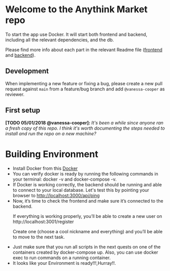 # Welcome to the Anythink Market repo

To start the app use Docker. It will start both frontend and backend, including all the relevant dependencies, and the db.

Please find more info about each part in the relevant Readme file ([frontend](frontend/readme.md) and [backend](backend/README.md)).

## Development

When implementing a new feature or fixing a bug, please create a new pull request against `main` from a feature/bug branch and add `@vanessa-cooper` as reviewer.

## First setup

**[TODO 05/01/2018 @vanessa-cooper]:** _It's been a while since anyone ran a fresh copy of this repo. I think it's worth documenting the steps needed to install and run the repo on a new machine?_
<h1>Building Environment</h1>
<ul>
<li>Install Docker from this <a href="https://www.docker.com/">Docker</a></li>
<li>You can verify docker is ready by running the following commands in your terminal: docker -v and docker-compose -v.</li>
<li>If Docker is working correctly, the backend should be running and able to connect to your local database.
Let's test this by pointing your browser to <a href="http://localhost:3000/api/ping">http://localhost:3000/api/ping</a></li>
<li>Now, it’s time to check the frontend and make sure it’s connected to the backend.

If everything is working properly, you’ll be able to create a new user on http://localhost:3001/register

Create one (choose a cool nickname and everything) and you’ll be able to move to the next task.</li>
<li>Just make sure that you run all scripts in the next quests on one of the containers created by docker-compose up.  Also, you can use docker exec to run commands on a running container.</li>
<li>It looks like your Environment is ready!!!,Hurray!!.</li>
</ul>

